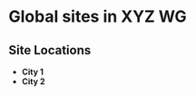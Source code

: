 # Global sites in XYZ WG

## Site Locations

<div class="grid cards" markdown>

- **City 1**
- **City 2**

</div>
